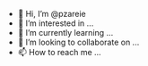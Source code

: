 - 👋 Hi, I’m @pzareie
- 👀 I’m interested in ...
- 🌱 I’m currently learning ...
- 💞️ I’m looking to collaborate on ...
- 📫 How to reach me ...

<!---
pzareie/pzareie is a ✨ special ✨ repository because its `README.md` (this file) appears on your GitHub profile.
You can click the Preview link to take a look at your changes.
--->
